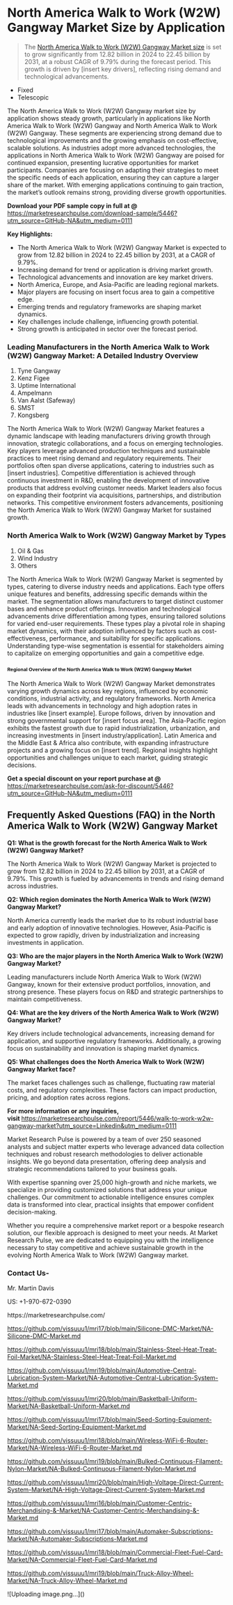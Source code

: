 <h1>North America Walk to Work (W2W) Gangway Market&nbsp;Size by Application</h1><blockquote><p>The <a href="https://marketresearchpulse.com/download-sample/5446?utm_source=GitHub-NA&amp;utm_medium=0111">North America Walk to Work (W2W) Gangway Market size</a> is set to grow significantly from 12.82 billion in 2024 to 22.45 billion by 2031, at a robust CAGR of 9.79% during the forecast period. This growth is driven by [insert key drivers], reflecting rising demand and technological advancements.</p></blockquote><ul><li>Fixed<li> Telescopic</li></ul><p>The North America Walk to Work (W2W) Gangway market size by application shows steady growth, particularly in applications like North America Walk to Work (W2W) Gangway and North America Walk to Work (W2W) Gangway. These segments are experiencing strong demand due to technological improvements and the growing emphasis on cost-effective, scalable solutions. As industries adopt more advanced technologies, the applications in North America Walk to Work (W2W) Gangway are poised for continued expansion, presenting lucrative opportunities for market participants. Companies are focusing on adapting their strategies to meet the specific needs of each application, ensuring they can capture a larger share of the market. With emerging applications continuing to gain traction, the market’s outlook remains strong, providing diverse growth opportunities.</p><p><strong>Download your PDF sample copy in full at @ </strong><a href="https://marketresearchpulse.com/download-sample/5446?utm_source=GitHub-NA&amp;utm_medium=0111">https://marketresearchpulse.com/download-sample/5446?utm_source=GitHub-NA&amp;utm_medium=0111</a></p><p><strong>Key Highlights: </strong></p><ul><li>The North America Walk to Work (W2W) Gangway Market is expected to grow from 12.82 billion in 2024 to 22.45 billion by 2031, at a CAGR of 9.79%.</li><li>Increasing demand for trend or application is driving market growth.</li><li>Technological advancements and innovation are key market drivers.</li><li>North America, Europe, and Asia-Pacific are leading regional markets.</li><li>Major players are focusing on insert focus area to gain a competitive edge.</li><li>Emerging trends and regulatory frameworks are shaping market dynamics.</li><li>Key challenges include challenge, influencing growth potential.</li><li>Strong growth is anticipated in sector over the forecast period.</li></ul><h3>Leading Manufacturers in the North America Walk to Work (W2W) Gangway Market: A Detailed Industry Overview</h3><ol><li>Tyne Gangway</li><li>Kenz Figee</li><li>Uptime International</li><li>Ampelmann</li><li>Van Aalst (Safeway)</li><li>SMST</li><li>Kongsberg</li></ol><div class="flex max-w-full flex-col flex-grow"><div class="min-h-8 text-message flex w-full flex-col items-end gap-2 whitespace-normal break-words [.text-message+&amp;]:mt-5" dir="auto" data-message-author-role="assistant" data-message-id="fd8432e4-4910-450d-b182-61b7bfb0a01f" data-message-model-slug="gpt-4o"><div class="flex w-full flex-col gap-1 empty:hidden first:pt-[3px]"><div class="markdown prose w-full break-words dark:prose-invert light"><p>The North America Walk to Work (W2W) Gangway Market features a dynamic landscape with leading manufacturers driving growth through innovation, strategic collaborations, and a focus on emerging technologies. Key players leverage advanced production techniques and sustainable practices to meet rising demand and regulatory requirements. Their portfolios often span diverse applications, catering to industries such as [insert industries]. Competitive differentiation is achieved through continuous investment in R&amp;D, enabling the development of innovative products that address evolving customer needs. Market leaders also focus on expanding their footprint via acquisitions, partnerships, and distribution networks. This competitive environment fosters advancements, positioning the North America Walk to Work (W2W) Gangway Market for sustained growth.</p></div></div></div></div><h3>North America Walk to Work (W2W) Gangway Market by Types</h3><ol><li>Oil & Gas<li> Wind Industry<li> Others</li></ol><div class="flex max-w-full flex-col flex-grow"><div class="min-h-8 text-message flex w-full flex-col items-end gap-2 whitespace-normal break-words [.text-message+&amp;]:mt-5" dir="auto" data-message-author-role="assistant" data-message-id="084470be-0bb7-4664-bddf-5156b4f41249" data-message-model-slug="gpt-4o-mini"><div class="flex w-full flex-col gap-1 empty:hidden first:pt-[3px]"><div class="markdown prose w-full break-words dark:prose-invert light"><p>The North America Walk to Work (W2W) Gangway Market is segmented by types, catering to diverse industry needs and applications. Each type offers unique features and benefits, addressing specific demands within the market. The segmentation allows manufacturers to target distinct customer bases and enhance product offerings. Innovation and technological advancements drive differentiation among types, ensuring tailored solutions for varied end-user requirements. These types play a pivotal role in shaping market dynamics, with their adoption influenced by factors such as cost-effectiveness, performance, and suitability for specific applications. Understanding type-wise segmentation is essential for stakeholders aiming to capitalize on emerging opportunities and gain a competitive edge.</p></div></div></div></div><h3><span style="font-size: 11px;">Regional Overview of the North America Walk to Work (W2W) Gangway Market</span></h3><div class="flex max-w-full flex-col flex-grow"><div class="min-h-8 text-message flex w-full flex-col items-end gap-2 whitespace-normal break-words [.text-message+&amp;]:mt-5" dir="auto" data-message-author-role="assistant" data-message-id="e9038762-ce64-4e30-91c9-9bd413514231" data-message-model-slug="gpt-4o-mini"><div class="flex w-full flex-col gap-1 empty:hidden first:pt-[3px]"><div class="markdown prose w-full break-words dark:prose-invert light"><p>The North America Walk to Work (W2W) Gangway Market demonstrates varying growth dynamics across key regions, influenced by economic conditions, industrial activity, and regulatory frameworks. North America leads with advancements in technology and high adoption rates in industries like [insert example]. Europe follows, driven by innovation and strong governmental support for [insert focus area]. The Asia-Pacific region exhibits the fastest growth due to rapid industrialization, urbanization, and increasing investments in [insert industry/application]. Latin America and the Middle East &amp; Africa also contribute, with expanding infrastructure projects and a growing focus on [insert trend]. Regional insights highlight opportunities and challenges unique to each market, guiding strategic decisions.</p></div></div></div></div><p><strong>Get a special discount on your report purchase at @ </strong><a href="https://marketresearchpulse.com/ask-for-discount/5446?utm_source=GitHub-NA&amp;utm_medium=0111">https://marketresearchpulse.com/ask-for-discount/5446?utm_source=GitHub-NA&amp;utm_medium=0111</a></p><h2>Frequently Asked Questions (FAQ) in the North America Walk to Work (W2W) Gangway Market</h2><p><strong>Q1: What is the growth forecast for the North America Walk to Work (W2W) Gangway Market?</strong></p><p>The North America Walk to Work (W2W) Gangway Market is projected to grow from 12.82 billion in 2024 to 22.45 billion by 2031, at a CAGR of 9.79%. This growth is fueled by advancements in trends and rising demand across industries.</p><p><strong>Q2: Which region dominates the North America Walk to Work (W2W) Gangway Market?</strong></p><p>North America currently leads the market due to its robust industrial base and early adoption of innovative technologies. However, Asia-Pacific is expected to grow rapidly, driven by industrialization and increasing investments in application.</p><p><strong>Q3: Who are the major players in the North America Walk to Work (W2W) Gangway Market?</strong></p><p>Leading manufacturers include North America Walk to Work (W2W) Gangway, known for their extensive product portfolios, innovation, and strong presence. These players focus on R&amp;D and strategic partnerships to maintain competitiveness.</p><p><strong>Q4: What are the key drivers of the North America Walk to Work (W2W) Gangway Market?</strong></p><p>Key drivers include technological advancements, increasing demand for application, and supportive regulatory frameworks. Additionally, a growing focus on sustainability and innovation is shaping market dynamics.</p><p><strong>Q5: What challenges does the North America Walk to Work (W2W) Gangway Market face?</strong></p><p>The market faces challenges such as challenge, fluctuating raw material costs, and regulatory complexities. These factors can impact production, pricing, and adoption rates across regions.</p><p><strong>For more information or any inquiries, visit&nbsp;</strong><a href="https://marketresearchpulse.com/report/5446/walk-to-work-w2w-gangway-market?utm_source=Linkedin&utm_medium=0111">https://marketresearchpulse.com/report/5446/walk-to-work-w2w-gangway-market?utm_source=Linkedin&utm_medium=0111</a></p><p>Market Research Pulse is powered by a team of over 250 seasoned analysts and subject matter experts who leverage advanced data collection techniques and robust research methodologies to deliver actionable insights. We go beyond data presentation, offering deep analysis and strategic recommendations tailored to your business goals.</p><p>With expertise spanning over 25,000 high-growth and niche markets, we specialize in providing customized solutions that address your unique challenges. Our commitment to actionable intelligence ensures complex data is transformed into clear, practical insights that empower confident decision-making.</p><p>Whether you require a comprehensive market report or a bespoke research solution, our flexible approach is designed to meet your needs. At Market Research Pulse, we are dedicated to equipping you with the intelligence necessary to stay competitive and achieve sustainable growth in the evolving North America Walk to Work (W2W) Gangway market.</p><h3><strong>Contact Us-</strong></h3><p>Mr. Martin Davis</p><p>US: +1-970-672-0390</p><p>https://marketresearchpulse.com/</p><p><a href="https://github.com/vissuuu1/mri17/blob/main/Silicone-DMC-Market/NA-Silicone-DMC-Market.md">https://github.com/vissuuu1/mri17/blob/main/Silicone-DMC-Market/NA-Silicone-DMC-Market.md</a></p><p><a href="https://github.com/vissuuu1/mri18/blob/main/Stainless-Steel-Heat-Treat-Foil-Market/NA-Stainless-Steel-Heat-Treat-Foil-Market.md">https://github.com/vissuuu1/mri18/blob/main/Stainless-Steel-Heat-Treat-Foil-Market/NA-Stainless-Steel-Heat-Treat-Foil-Market.md</a></p><p><a href="https://github.com/vissuuu1/mri19/blob/main/Automotive-Central-Lubrication-System-Market/NA-Automotive-Central-Lubrication-System-Market.md">https://github.com/vissuuu1/mri19/blob/main/Automotive-Central-Lubrication-System-Market/NA-Automotive-Central-Lubrication-System-Market.md</a></p><p><a href="https://github.com/vissuuu1/mri20/blob/main/Basketball-Uniform-Market/NA-Basketball-Uniform-Market.md">https://github.com/vissuuu1/mri20/blob/main/Basketball-Uniform-Market/NA-Basketball-Uniform-Market.md</a></p><p><a href="https://github.com/vissuuu1/mri17/blob/main/Seed-Sorting-Equipment-Market/NA-Seed-Sorting-Equipment-Market.md">https://github.com/vissuuu1/mri17/blob/main/Seed-Sorting-Equipment-Market/NA-Seed-Sorting-Equipment-Market.md</a></p><p><a href="https://github.com/vissuuu1/mri18/blob/main/Wireless-WiFi-6-Router-Market/NA-Wireless-WiFi-6-Router-Market.md">https://github.com/vissuuu1/mri18/blob/main/Wireless-WiFi-6-Router-Market/NA-Wireless-WiFi-6-Router-Market.md</a></p><p><a href="https://github.com/vissuuu1/mri19/blob/main/Bulked-Continuous-Filament-Nylon-Market/NA-Bulked-Continuous-Filament-Nylon-Market.md">https://github.com/vissuuu1/mri19/blob/main/Bulked-Continuous-Filament-Nylon-Market/NA-Bulked-Continuous-Filament-Nylon-Market.md</a></p><p><a href="https://github.com/vissuuu1/mri20/blob/main/High-Voltage-Direct-Current-System-Market/NA-High-Voltage-Direct-Current-System-Market.md">https://github.com/vissuuu1/mri20/blob/main/High-Voltage-Direct-Current-System-Market/NA-High-Voltage-Direct-Current-System-Market.md</a></p><p><a href="https://github.com/vissuuu1/mri16/blob/main/Customer-Centric-Merchandising-&-Market/NA-Customer-Centric-Merchandising-&-Market.md">https://github.com/vissuuu1/mri16/blob/main/Customer-Centric-Merchandising-&-Market/NA-Customer-Centric-Merchandising-&-Market.md</a></p><p><a href="https://github.com/vissuuu1/mri17/blob/main/Automaker-Subscriptions-Market/NA-Automaker-Subscriptions-Market.md">https://github.com/vissuuu1/mri17/blob/main/Automaker-Subscriptions-Market/NA-Automaker-Subscriptions-Market.md</a></p><p><a href="https://github.com/vissuuu1/mri18/blob/main/Commercial-Fleet-Fuel-Card-Market/NA-Commercial-Fleet-Fuel-Card-Market.md">https://github.com/vissuuu1/mri18/blob/main/Commercial-Fleet-Fuel-Card-Market/NA-Commercial-Fleet-Fuel-Card-Market.md</a></p><p><a href="https://github.com/vissuuu1/mri19/blob/main/Truck-Alloy-Wheel-Market/NA-Truck-Alloy-Wheel-Market.md">https://github.com/vissuuu1/mri19/blob/main/Truck-Alloy-Wheel-Market/NA-Truck-Alloy-Wheel-Market.md</a></p>
![Uploading image.png…]()

